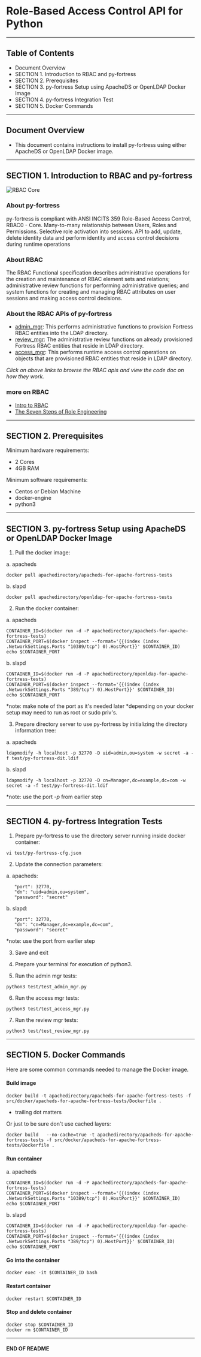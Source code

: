 # Role-Based Access Control API for Python

-------------------------------------------------------------------------------
## Table of Contents

 * Document Overview
 * SECTION 1. Introduction to RBAC and py-fortress 
 * SECTION 2. Prerequisites
 * SECTION 3. py-fortress Setup using ApacheDS or OpenLDAP Docker Image
 * SECTION 4. py-fortress Integration Test
 * SECTION 5. Docker Commands
___________________________________________________________________________________
## Document Overview

 * This document contains instructions to install py-fortress using either ApacheDS or OpenLDAP Docker image.
___________________________________________________________________________________
## SECTION 1. Introduction to RBAC and py-fortress

 ![RBAC Core](images/RbacCore.png "RBAC0 - The 'Core'")
 
### About py-fortress
py-fortress is compliant with ANSI INCITS 359 Role-Based Access Control, RBAC0 - Core.
Many-to-many relationship between Users, Roles and Permissions. Selective role activation into sessions. 
API to add, update, delete identity data and perform identity and access control decisions during runtime operations

### About RBAC
The RBAC Functional specification describes administrative operations for the creation and maintenance of RBAC element sets and relations; 
administrative review functions for performing administrative queries; and system functions for creating and managing RBAC attributes on 
user sessions and making access control decisions.

### About the RBAC APIs of py-fortress
 * [admin_mgr](impl/admin_mgr.py): This performs administrative functions to provision Fortress RBAC entities into the LDAP directory. 
 * [review_mgr](impl/review_mgr.py): The administrative review functions on already provisioned Fortress RBAC entities that reside in LDAP directory. 
 * [access_mgr](impl/access_mgr.py): This performs runtime access control operations on objects that are provisioned RBAC entities that reside in LDAP directory.
 
 *Click on above links to browse the RBAC apis and view the code doc on how they work.*
 
### more on RBAC
 * [Intro to RBAC](http://directory.apache.org/fortress/user-guide/1-intro-rbac.html)
 * [The Seven Steps of Role Engineering](https://iamfortress.net/2015/03/05/the-seven-steps-of-role-engineering/)    
___________________________________________________________________________________
## SECTION 2. Prerequisites

Minimum hardware requirements:
 * 2 Cores
 * 4GB RAM

Minimum software requirements:
 * Centos or Debian Machine
 * docker-engine
 * python3

___________________________________________________________________________________
## SECTION 3. py-fortress Setup using ApacheDS or OpenLDAP Docker Image

1. Pull the docker image:

 a. apacheds
 ```
 docker pull apachedirectory/apacheds-for-apache-fortress-tests
 ```

 b. slapd
 ```
 docker pull apachedirectory/openldap-for-apache-fortress-tests
 ```

2. Run the docker container:

 a. apacheds
 ```
 CONTAINER_ID=$(docker run -d -P apachedirectory/apacheds-for-apache-fortress-tests)
 CONTAINER_PORT=$(docker inspect --format='{{(index (index .NetworkSettings.Ports "10389/tcp") 0).HostPort}}' $CONTAINER_ID)
 echo $CONTAINER_PORT
 ```
 
 b. slapd
 ```
 CONTAINER_ID=$(docker run -d -P apachedirectory/openldap-for-apache-fortress-tests)
 CONTAINER_PORT=$(docker inspect --format='{{(index (index .NetworkSettings.Ports "389/tcp") 0).HostPort}}' $CONTAINER_ID)
 echo $CONTAINER_PORT
 ```

 *note: make note of the port as it's needed later
 *depending on your docker setup may need to run as root or sudo priv's.

3. Prepare directory server to use py-fortress by initializing the directory information tree:

 a. apacheds
 ```
 ldapmodify -h localhost -p 32770 -D uid=admin,ou=system -w secret -a -f test/py-fortress-dit.ldif 
 ```

 b. slapd
 ```
 ldapmodify -h localhost -p 32770 -D cn=Manager,dc=example,dc=com -w secret -a -f test/py-fortress-dit.ldif 
 ```
 
 *note: use the port *-p* from earlier step

__________________________________________________________________________________
## SECTION 4. py-fortress Integration Tests

1. Prepare py-fortress to use the directory server running inside docker container:

 ```
 vi test/py-fortress-cfg.json
 ```

2. Update the connection parameters:

 a. apacheds:
 ```
    "port": 32770,
    "dn": "uid=admin,ou=system",
    "password": "secret"                
 ```
 
 b. slapd:
 ```
    "port": 32770,
    "dn": "cn=Manager,dc=example,dc=com",
    "password": "secret"                
 ```
  
 *note: use the port from earlier step
 
3. Save and exit

4. Prepare your terminal for execution of python3.

5. Run the admin mgr tests:

 ```
 python3 test/test_admin_mgr.py 
 ```

6. Run the access mgr tests:

 ```
 python3 test/test_access_mgr.py 
 ```
 
7. Run the review mgr tests:

 ```
 python3 test/test_review_mgr.py 
 ```
 
____________________________________________________________________________________
## SECTION 5. Docker Commands

Here are some common commands needed to manage the Docker image.

#### Build image

 ```
 docker build -t apachedirectory/apacheds-for-apache-fortress-tests -f src/docker/apacheds-for-apache-fortress-tests/Dockerfile .
 ```

 * trailing dot matters

 Or just to be sure don't use cached layers:

 ```
 docker build   --no-cache=true -t apachedirectory/apacheds-for-apache-fortress-tests -f src/docker/apacheds-for-apache-fortress-tests/Dockerfile .
 ```

#### Run container

 a. apacheds
 ```
 CONTAINER_ID=$(docker run -d -P apachedirectory/apacheds-for-apache-fortress-tests)
 CONTAINER_PORT=$(docker inspect --format='{{(index (index .NetworkSettings.Ports "10389/tcp") 0).HostPort}}' $CONTAINER_ID)
 echo $CONTAINER_PORT
 ```
 
 b. slapd
 ```
 CONTAINER_ID=$(docker run -d -P apachedirectory/openldap-for-apache-fortress-tests)
 CONTAINER_PORT=$(docker inspect --format='{{(index (index .NetworkSettings.Ports "389/tcp") 0).HostPort}}' $CONTAINER_ID)
 echo $CONTAINER_PORT
 ```

#### Go into the container

 ```
 docker exec -it $CONTAINER_ID bash
 ```

#### Restart container

 ```
 docker restart $CONTAINER_ID
 ```

#### Stop and delete container

 ```
 docker stop $CONTAINER_ID
 docker rm $CONTAINER_ID
 ```

____________________________________________________________________________________
#### END OF README